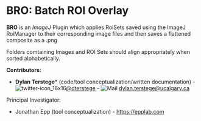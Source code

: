 BRO: Batch ROI Overlay
==================

**BRO** is an *ImageJ* Plugin which applies RoiSets saved using the ImageJ RoiManager to their corresponding image files and then saves a flattened composite as a .png

Folders comtaining Images and ROI Sets should align appropriately when sorted alphabetically. 


**Contributors:**
- **Dylan Terstege*** (code/tool conceptualization/written documentation) - ![twitter-icon_16x16](https://user-images.githubusercontent.com/44174532/113163958-e3d3e400-91fd-11eb-8d79-17906d8d3f25.png)[@dterstege](https://twitter.com/dterstege) - ![Mail](https://user-images.githubusercontent.com/44174532/113164412-50e77980-91fe-11eb-9282-dd83852578ce.png)
<dylan.terstege@ucalgary.ca>


Principal Investigator:
- Jonathan Epp (tool conceptualization) - https://epplab.com

